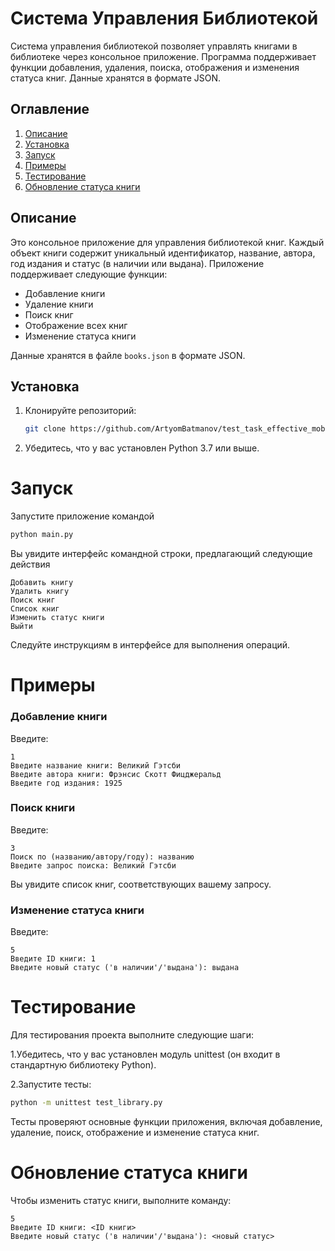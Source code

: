# Система Управления Библиотекой

Система управления библиотекой позволяет управлять книгами в библиотеке через консольное приложение. Программа
поддерживает функции добавления, удаления, поиска, отображения и изменения статуса книг. Данные хранятся в формате JSON.

## Оглавление

1. [Описание](#описание)
2. [Установка](#установка)
3. [Запуск](#запуск)
4. [Примеры](#примеры)
5. [Тестирование](#тестирование)
6. [Обновление статуса книги](#обновление-статуса-книги)

## Описание

Это консольное приложение для управления библиотекой книг. Каждый объект книги содержит уникальный идентификатор,
название, автора, год издания и статус (в наличии или выдана). Приложение поддерживает следующие функции:

- Добавление книги
- Удаление книги
- Поиск книг
- Отображение всех книг
- Изменение статуса книги

Данные хранятся в файле `books.json` в формате JSON.

## Установка

1. Клонируйте репозиторий:

   ```bash
   git clone https://github.com/ArtyomBatmanov/test_task_effective_mobile_2.git
   ```
2. Убедитесь, что у вас установлен Python 3.7 или выше.

# Запуск

Запустите приложение командой

   ```bash
python main.py   
   ```

Вы увидите интерфейс командной строки, предлагающий следующие действия

    Добавить книгу
    Удалить книгу
    Поиск книг
    Список книг
    Изменить статус книги
    Выйти

Следуйте инструкциям в интерфейсе для выполнения операций.

# Примеры

### Добавление книги

Введите:

```
1
Введите название книги: Великий Гэтсби
Введите автора книги: Фрэнсис Скотт Фицджеральд
Введите год издания: 1925
```

### Поиск книги

Введите:

```
3
Поиск по (названию/автору/году): названию
Введите запрос поиска: Великий Гэтсби
```

Вы увидите список книг, соответствующих вашему запросу.

### Изменение статуса книги

Введите:

```
5
Введите ID книги: 1
Введите новый статус ('в наличии'/'выдана'): выдана

```


# Тестирование

Для тестирования проекта выполните следующие шаги:

1.Убедитесь, что у вас установлен модуль unittest (он входит в стандартную библиотеку Python).

2.Запустите тесты:

   ```bash
   python -m unittest test_library.py
   ```
Тесты проверяют основные функции приложения, включая добавление, удаление, поиск, отображение и изменение статуса книг.


# Обновление статуса книги

Чтобы изменить статус книги, выполните команду:

```
5
Введите ID книги: <ID книги>
Введите новый статус ('в наличии'/'выдана'): <новый статус>
```